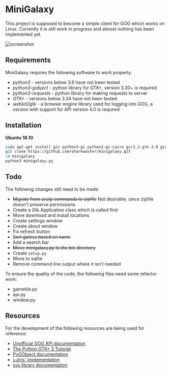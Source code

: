 # MiniGalaxy
This project is supposed to become a simple client for GOG which works on Linux. Currently it is still work in progress and almost nothing has been implemented yet.

![screenshot](https://github.com/sharkwouter/minigalaxy/raw/master/screenshot.png)

## Requirements

MiniGalaxy requires the following software to work properly:

* *python3* - versions below 3.6 have not been tested
* *python3-gobject* - python library for GTK+, version 3.30+ is required
* *python3-requests* - python library for making requests to server
* *GTK+* - versions below 3.24 have not been tested
* *webkit2gtk* - a browser engine library used for logging into GOG, a version with support for API version 4.0 is required

## Installation

**Ubuntu 18.10**

```sh
sudo apt-get install git python3-gi python3-gi-cairo gir1.2-gtk-3.0 gir1.2-webkit2-4.0 python3-requests
git clone https://github.com/sharkwouter/minigalaxy.git
cd minigalaxy
python3 minigalaxy.py
```

## Todo

The following changes still need to be made:

* ~~Migrate from unzip commands to zipfile~~ Not desirable, since zipfile doesn't preserve permissions
* Create a Gtk.Application class which is called first
* Move download and install locations
* Create settings window
* Create about window
* Fix refresh button
* ~~Sort games based on name~~
* Add a search bar
* ~~Move minigalaxy.py to the bin directory~~
* Create ``setup.py``
* Move to sqlite
* Remove command line output where it isn't needed

To ensure the quality of the code, the following files need some refactor work:

* gametile.py
* api.py
* window.py

## Resources
For the development of the following resources are being used for reference:

* [Unofficial GOG API documentation](https://gogapidocs.readthedocs.io/en/latest/)
* [The Python GTK+ 3 Tutorial](https://python-gtk-3-tutorial.readthedocs.io/en/latest/)
* [PyGObject documentation](https://pygobject.readthedocs.io/en/latest/index.html)
* [Lutris' implementation](https://github.com/lutris/lutris/blob/gog/lutris/services/gog.py)
* [sys library documentation](https://docs.python.org/3/library/sys.html#sys.platform)

